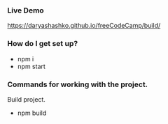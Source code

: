 ### Live Demo ###

https://daryashashko.github.io/freeCodeCamp/build/

### How do I get set up? ###

* npm i
* npm start

### Commands for working with the project.

Build project.
* npm build

